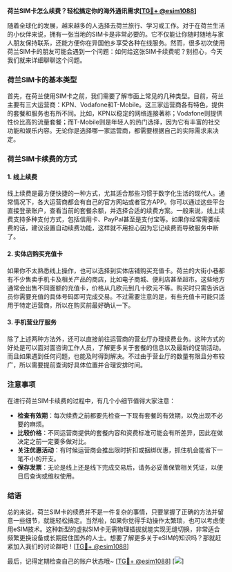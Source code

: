 **荷兰SIM卡怎么续费？轻松搞定你的海外通讯需求[[TG💪+ @esim1088](https://t.me/s/esim1088)]**

随着全球化的发展，越来越多的人选择去荷兰旅行、学习或工作。对于在荷兰生活的小伙伴来说，拥有一张当地的SIM卡是非常必要的。它不仅能让你随时随地与家人朋友保持联系，还能方便你在异国他乡享受各种在线服务。然而，很多初次使用荷兰SIM卡的朋友可能会遇到一个问题：如何给这张SIM卡续费呢？别担心，今天我们就来详细聊聊这个问题。

### 荷兰SIM卡的基本类型

首先，在荷兰使用SIM卡之前，我们需要了解市面上常见的几种类型。目前，荷兰主要有三大运营商：KPN、Vodafone和T-Mobile。这三家运营商各有特色，提供的套餐和服务也有所不同。比如，KPN以稳定的网络连接著称；Vodafone则提供性价比高的流量套餐；而T-Mobile则是年轻人的热门选择，因为它有丰富的社交功能和娱乐内容。无论你是选择哪一家运营商，都需要根据自己的实际需求来决定。

### 荷兰SIM卡续费的方式

#### 1. 线上续费
线上续费是最方便快捷的一种方式，尤其适合那些习惯于数字化生活的现代人。通常情况下，各大运营商都会有自己的官方网站或者官方APP。你可以通过这些平台直接登录账户，查看当前的套餐余额，并选择合适的续费方案。一般来说，线上续费支持多种支付方式，包括信用卡、PayPal甚至是支付宝等。如果你经常需要续费的话，建议设置自动续费功能，这样就不用担心因为忘记续费而导致服务中断了。

#### 2. 实体店购买充值卡
如果你不太熟悉线上操作，也可以选择到实体店铺购买充值卡。荷兰的大街小巷都有不少售卖手机卡及相关产品的商店，比如电子商城、便利店甚至超市。这些地方通常会出售不同面额的充值卡，价格从几欧元到几十欧元不等。购买时只需告诉店员你需要充值的具体号码即可完成交易。不过需要注意的是，有些充值卡可能只适用于特定运营商，所以在购买前最好确认一下。

#### 3. 手机营业厅服务
除了上述两种方法外，还可以直接前往运营商的营业厅办理续费业务。这种方式的好处是可以面对面咨询工作人员，了解更多关于套餐的信息以及最新的促销活动。而且如果遇到任何问题，也能及时得到解决。不过由于营业厅的数量有限且分布较广，所以需要提前查询好具体位置并合理安排时间。

### 注意事项

在进行荷兰SIM卡续费的过程中，有几个小细节值得大家注意：

- **检查有效期**：每次续费之前都要先检查一下现有套餐的有效期，以免出现不必要的麻烦。
- **比较价格**：不同运营商提供的套餐内容和资费标准可能会有所差异，因此在做决定之前一定要多做对比。
- **关注优惠活动**：有时候运营商会推出限时折扣或捆绑优惠，抓住机会能省下一笔不小的开支。
- **保存发票**：无论是线上还是线下完成交易后，请务必妥善保管相关凭证，以便日后查询或维权使用。

### 结语

总的来说，荷兰SIM卡的续费并不是一件复杂的事情，只要掌握了正确的方法并留意一些细节，就能轻松搞定。当然啦，如果你觉得手动操作太繁琐，也可以考虑使用eSIM技术。这种新型的虚拟SIM卡无需物理插拔就能实现无缝切换，非常适合频繁更换设备或长期居住国外的人士。想要了解更多关于eSIM的知识吗？那就赶紧加入我们的讨论群吧！[[TG💪+ @esim1088](https://t.me/s/esim1088)]

最后，记得定期检查自己的账户状态哦~ [[TG💪+ @esim1088](https://t.me/s/esim1088)] [![](https://i.postimg.cc/4NQfJmqS/Snipaste-2025-05-13-00-14-12.png)]